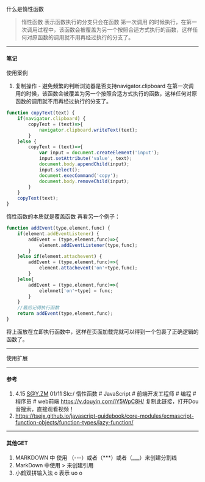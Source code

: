 
什么是惰性函数
> 惰性函数 表示函数执行的分支只会在函数 第一次调用 的时候执行，在第一次调用过程中，该函数会被覆盖为另一个按照合适方式执行的函数，这样任何对原函数的调用就不用再经过执行的分支了。

---
#### 笔记
使用案例
1. 复制操作 - 避免频繁的判断浏览器是否支持navigator.clipboard
在第一次调用的时候，该函数会被覆盖为另一个按照合适方式执行的函数，这样任何对原函数的调用就不用再经过执行的分支了。
```javascript
function copyText(text) {
    if(navigator.clipboard) {
        copyText = (text)=>{
            navigator.clipboard.writeText(text);
        } 
    }else {
        copyText = (text)=>{
            var input = document.createElement('input');
            input.setAttribute('value', text);
            document.body.appendChild(input);
            input.select();
            document.execCommand('copy');
            document.body.removeChild(input);
        }
    }
    copyText(text);
}
```
惰性函数的本质就是覆盖函数
再看另一个例子：
```javascript
function addEvent(type,element,func) {
    if(element.addEventListener) {
        addEvent = (type,element,func)=>{
            element.addEventListener(type,func);
        }
    }else if(element.attachevent) {
        addEvent = (type,element,func)=>{
            element.attachevent('on'+type,func);
        }
    }else{
        addEvent = (type,element,func)=>{
            elelmnet['on'+type] = func;
        }
    }
    //最后记得执行函数
    return addEvent(type,element,func);
}
```

将上面放在立即执行函数中，这样在页面加载完就可以得到一个包裹了正确逻辑的函数了。

---
使用扩展



---

#### 参考
1. 4.15 S@Y.ZM 01/11 Slc:/ 惰性函数 # JavaScript # 前端开发工程师 # 编程 # 程序员 # web前端  https://v.douyin.com/iY5WpC8H/ 复制此链接，打开Dou音搜索，直接观看视频！
2. https://tsejx.github.io/javascript-guidebook/core-modules/ecmascript-function-objects/function-types/lazy-function/

---

#### 其他GET

1. MARKDOWN 中 使用 （---）或者（***）或者（___）来创建分割线
2. MarkDown 中使用 > 来创建引用
3. 小鹤双拼输入法 o 表示 uo o